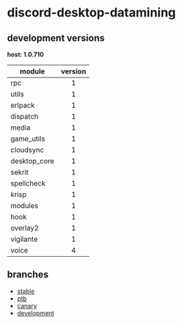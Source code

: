 # discord-desktop-datamining

## development versions

**host: 1.0.710**

| module | version |
| ------ | :-----: |
| rpc | 1 |
| utils | 1 |
| erlpack | 1 |
| dispatch | 1 |
| media | 1 |
| game_utils | 1 |
| cloudsync | 1 |
| desktop_core | 1 |
| sekrit | 1 |
| spellcheck | 1 |
| krisp | 1 |
| modules | 1 |
| hook | 1 |
| overlay2 | 1 |
| vigilante | 1 |
| voice | 4 |

## branches

- [stable](https://github.com/OpenAsar/discord-desktop-datamining/tree/stable)
- [ptb](https://github.com/OpenAsar/discord-desktop-datamining/tree/ptb)
- [canary](https://github.com/OpenAsar/discord-desktop-datamining/tree/canary)
- [development](https://github.com/OpenAsar/discord-desktop-datamining/tree/development)
